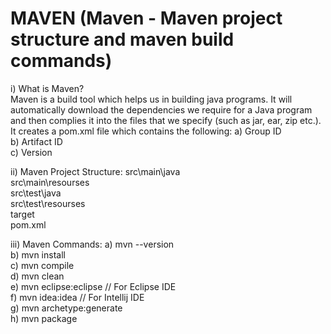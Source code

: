 # MAVEN (Maven - Maven project structure and maven build commands)

i) What is Maven?\
Maven is a build tool which helps us in building java programs. It will automatically download the dependencies we require for a Java program and then complies it into the files that we specify (such as jar, ear, zip etc.). It creates a pom.xml file which contains the following:
a) Group ID\
b) Artifact ID\
c) Version

ii) Maven Project Structure:
src\main\java\
src\main\resourses\
src\test\java\
src\test\resourses\
target\
pom.xml

iii) Maven Commands:
a) mvn --version\
b) mvn install\
c) mvn compile\
d) mvn clean \
e) mvn eclipse:eclipse // For Eclipse IDE\
f) mvn idea:idea // For Intellij IDE\
g) mvn archetype:generate\
h) mvn package